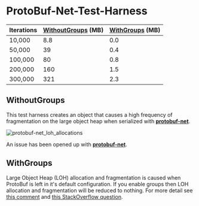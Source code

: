 # ProtoBuf-Net-Test-Harness

Iterations|[WithoutGroups](https://github.com/Singh400/ProtoBuf-Net-Test-Harness#withoutgroups) (MB) | [WithGroups](https://github.com/Singh400/ProtoBuf-Net-Test-Harness#withgroups) (MB)
------------ | ------------- | -------------
10,000|8.8|0.0
50,000|39|0.4
100,000|80|0.8
200,000|160|1.5
300,000|321|2.3

## WithoutGroups
This test harness creates an object that causes a high frequency of fragmentation on the large object heap when serialized with [**protobuf-net**](https://github.com/mgravell/protobuf-net).

![protobuf-net_loh_allocations](https://user-images.githubusercontent.com/1906778/29731677-39de6686-89dd-11e7-8e86-623ab168017c.png)

An issue has been opened up with [**protobuf-net**](https://github.com/mgravell/protobuf-net/issues/301).

## WithGroups
Large Object Heap (LOH) allocation and fragmentation is caused when ProtoBuf is left in it's default configuration. If you enable groups then LOH allocation and fragmentation will be reduced to nothing. For more detail see [this comment](https://github.com/mgravell/protobuf-net/issues/301#issuecomment-370178685) and [this StackOverflow question](https://stackoverflow.com/q/48358142).
